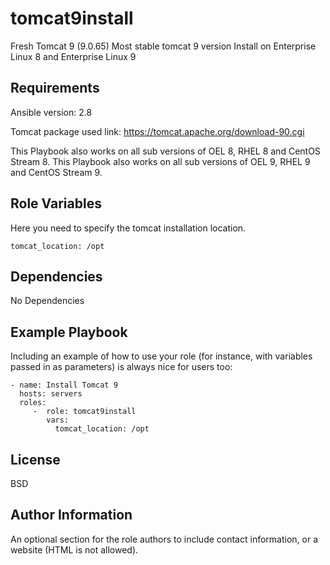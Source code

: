 tomcat9install
=========

Fresh Tomcat 9 (9.0.65) Most stable tomcat 9 version Install on Enterprise Linux 8 and Enterprise Linux 9

Requirements
------------

Ansible version: 2.8

Tomcat package used link: https://tomcat.apache.org/download-90.cgi

This Playbook also works on all sub versions of OEL 8, RHEL 8 and CentOS Stream 8.
This Playbook also works on all sub versions of OEL 9, RHEL 9 and CentOS Stream 9.

Role Variables
--------------

Here you need to specify the tomcat installation location.

    tomcat_location: /opt

Dependencies
------------
No Dependencies

Example Playbook
----------------

Including an example of how to use your role (for instance, with variables passed in as parameters) is always nice for users too:

    - name: Install Tomcat 9
      hosts: servers
      roles:
         -  role: tomcat9install
            vars:
              tomcat_location: /opt

License
-------

BSD

Author Information
------------------

An optional section for the role authors to include contact information, or a website (HTML is not allowed).
